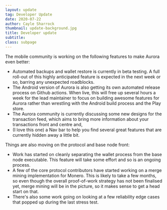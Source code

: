 ```yaml
---
layout: update
tag: Developer Update
date: 2020-07-22
author: Cayle Sharrock
thumbnail: update-background.jpg
title: Developer update
subtitle:
class: subpage
---
```


The mobile community is working on the following features to make Aurora even better:

- Automated backups and wallet restore is currently in beta testing. A full roll-out of this highly anticipated
  feature is expected in the next week or so, barring any unexpected roadblocks.
- The Android version of Aurora is also getting its own automated release process on Github actions. When live, this
  will free up several hours a week for the lead maintainer to focus on building awesome features for Aurora rather than
  wrestling with the Android build process and the Play store.
- The Aurora community is currently discussing some new designs for the transaction feed, which aims to bring more
  information about your transactions front and centre and,
- (I love this one) a Nav bar to help you find several great features that are currently hidden away a little bit.

Things are also moving on the protocol and base node front:

- Work has started on cleanly separating the wallet process from the base node executable. This feature will take some
  effort and so is an ongoing process.
- A few of the core protocol contributors have started working on a merge mining implementation for Monero. This is
  likely to take a few months, so even though the overall proof-of-work strategy has not been finalised yet, merge
  mining will be in the picture, so it makes sense to get a head start on that.
- There's also some work going on looking at a few reliability edge cases that popped up during the last stress test.
